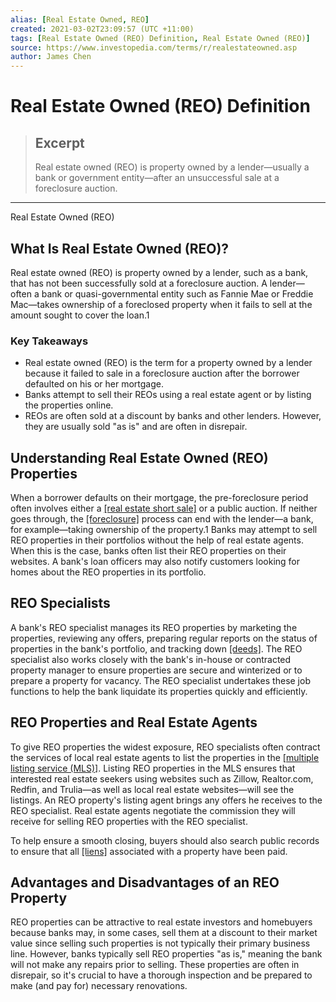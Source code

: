 ```yaml
---
alias: [Real Estate Owned, REO]
created: 2021-03-02T23:09:57 (UTC +11:00)
tags: [Real Estate Owned (REO) Definition, Real Estate Owned (REO)]
source: https://www.investopedia.com/terms/r/realestateowned.asp
author: James Chen
---
```


# Real Estate Owned (REO) Definition

> ## Excerpt
> Real estate owned (REO) is property owned by a lender—usually a bank or government entity—after an unsuccessful sale at a foreclosure auction.

---

Real Estate Owned (REO)
## What Is Real Estate Owned (REO)?

Real estate owned (REO) is property owned by a lender, such as a bank, that has not been successfully sold at a foreclosure auction. A lender—often a bank or quasi-governmental entity such as Fannie Mae or Freddie Mac—takes ownership of a foreclosed property when it fails to sell at the amount sought to cover the loan.1

### Key Takeaways

-   Real estate owned (REO) is the term for a property owned by a lender because it failed to sale in a foreclosure auction after the borrower defaulted on his or her mortgage.
-   Banks attempt to sell their REOs using a real estate agent or by listing the properties online.
-   REOs are often sold at a discount by banks and other lenders. However, they are usually sold "as is" and are often in disrepair.

## Understanding Real Estate Owned (REO) Properties

When a borrower defaults on their mortgage, the pre-foreclosure period often involves either a [[real estate short sale]](https://www.investopedia.com/terms/r/real-estate-short-sale.asp) or a public auction. If neither goes through, the [[foreclosure]](https://www.investopedia.com/terms/f/foreclosure.asp) process can end with the lender—a bank, for example—taking ownership of the property.1 Banks may attempt to sell REO properties in their portfolios without the help of real estate agents. When this is the case, banks often list their REO properties on their websites. A bank's loan officers may also notify customers looking for homes about the REO properties in its portfolio.

## REO Specialists

A bank's REO specialist manages its REO properties by marketing the properties, reviewing any offers, preparing regular reports on the status of properties in the bank's portfolio, and tracking down [[deeds]](https://www.investopedia.com/terms/d/deed.asp). The REO specialist also works closely with the bank's in-house or contracted property manager to ensure properties are secure and winterized or to prepare a property for vacancy. The REO specialist undertakes these job functions to help the bank liquidate its properties quickly and efficiently.

## REO Properties and Real Estate Agents

To give REO properties the widest exposure, REO specialists often contract the services of local real estate agents to list the properties in the [[multiple listing service (MLS)]](https://www.investopedia.com/terms/m/multiple-listing-service-mls.asp). Listing REO properties in the MLS ensures that interested real estate seekers using websites such as Zillow, Realtor.com, Redfin, and Trulia—as well as local real estate websites—will see the listings. An REO property's listing agent brings any offers he receives to the REO specialist. Real estate agents negotiate the commission they will receive for selling REO properties with the REO specialist.

To help ensure a smooth closing, buyers should also search public records to ensure that all [[liens]](https://www.investopedia.com/terms/l/lien.asp) associated with a property have been paid.

## Advantages and Disadvantages of an REO Property

REO properties can be attractive to real estate investors and homebuyers because banks may, in some cases, sell them at a discount to their market value since selling such properties is not typically their primary business line. However, banks typically sell REO properties "as is," meaning the bank will not make any repairs prior to selling. These properties are often in disrepair, so it's crucial to have a thorough inspection and be prepared to make (and pay for) necessary renovations.
